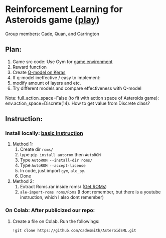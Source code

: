 # Reinforcement Learning for Asteroids game ([play](https://freeasteroids.org/))

Group members: Cade, Quan, and Carrington

## Plan:
1. Game src code: Use Gym for [game environment](https://www.gymlibrary.dev/environments/atari/asteroids/)
1. Reward function
1. Create [Q-model on Keras](https://keras.io/examples/rl/deep_q_network_breakout/)
1. If q-model ineffective / easy to implement:
1. modify amount of layers and etc.
2. Try different models and compare effectiveness with Q-model

Note: full_action_space=False (to fit with action space of Asteroids game): env.action_space=Discrete(14). How to get value from Discrete class?

## Instruction:
### Install locally: [basic instruction](https://brosa.ca/blog/ale-release-v0.7)
1. Method 1:
    1. Create dir `roms/`
    1. type `pip install autorom` then `AutoROM`
    1. Type `AutoROM --install-dir roms/`
    1. Type `AutoROM --accept-license`
    1. In code, just import `gym`, `ale_py`.
    1. Done
1. Method 2:
    1. Extract Roms.rar inside roms/ ([Get ROMs](http://www.atarimania.com/rom_collection_archive_atari_2600_roms.html))
    1. `ale-import-roms roms/Roms` (I dont remember, but there is a youtube instruction, which I also dont remember)

### On Colab: After publicized our repo:
1. Create a file on Colab. Run the followings:
    ```
    !git clone https://github.com/cadesmith/AsteroidsML.git
    ```
